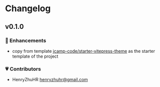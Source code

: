 # Changelog

## v0.1.0

### 🚀 Enhancements

- copy from template [jcamp-code/starter-vitepress-theme](https://github.com/jcamp-code/starter-vitepress-theme) as the starter template of the project

### 💗 Contributors

- HenryZhuHR <henryzhuhr@gmail.com>
